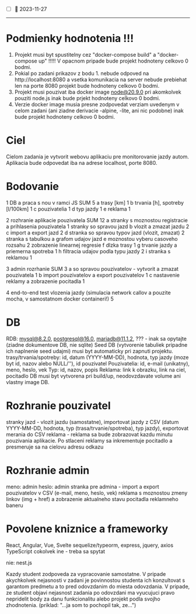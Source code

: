 - [ ] 📅 2023-11-27

---

# Podmienky hodnotenia !!!
1. Projekt musi byt spustitelny cez "docker-compose build" a "docker-compose up" !!!!! V opacnom pripade bude projekt hodnoteny celkovo 0 bodmi.
2. Pokial po zadani prikazov z bodu 1. nebude odpoved na http://localhost:8080 a vsetka komunikacia na server nebude prebiehat len na porte 8080 projekt bude hodnoteny celkovo 0 bodmi.
3. Projekt musi pouzivat iba docker image node@20.9.0 pri akomkolvek pouziti node.js inak bude prjekt hodnoteny celkovo 0 bodmi.
4. Verzie docker image musia presne zodpovedat verziam uvedenym v celom zadani (ani ziadne derivacie -alpine, -lite, ani nic podobne) inak bude projekt hodnoteny celkovo 0 bodmi.

# Ciel
Cielom zadania je vytvorit webovu aplikaciu pre monitorovanie jazdy autom. Aplikacia bude odpovedat iba na adrese localhost, porte 8080.

# Bodovanie
1    DB a praca s nou v ramci JS   SUM  5
a       trasy [km]                      1
b       trvania [h], spotreby [l/100km] 1
c       pouzivatelia                    1
d       typ jazdy                       1
e       reklama                         1

2    rozhranie aplikacie pouzivatela                                           SUM 12
a       stranky s moznostou registracie a prihlasenia pouzivatela                   1
        stranky so spravou jazd
b         vlozit a zmazat jazdu                                                     2
c         import a export jazd                                                      2
d       stranka so spravou typov jazd (vlozit, zmazat)                              2
        stranka s tabulkou a grafom udajov jazd
e         moznostou vyberu casoveho rozsahu                                         2
          zobrazenie linearnej regresie
f           dlzka trasy                                                             1
g           trvanie jazdy a priemerna spotreba                                      1
h         filtracia udajov podla typu jazdy                                         2
i       stranka s reklamou                                                          1

3    admin rozrhanie                                        SUM 3
a       so spravou pouzivatelov - vytvorit a zmazat pouzivatela 1
b       import pouzivatelov a export pouzivatelov               1
c       nastavenie reklamy a zobrazenie pocitadla               1                               

4    end-to-end test vlozenia jazdy (simulacia network callov a pouzite mocha, v samostatnom docker containeri!) 5
                                                                                        
# DB
RDB: mysql@8.2.0, postgresql@16.0, mariadb@11.1.2, ??? - inak sa opytajte (ziadne dokumentove DB, nie sqlite)
Seed DB (vytvorenie tabuliek pripadne ich naplnenie seed udajmi) musi byt automaticky pri zapnuti projektu.
trasy/trvania/spotreby: id, datum (YYYY-MM-DD), hodnota, typ jazdy (moze byt id, nazov alebo NULL/''), id pouzivatel
Pouzivatelia: id, e-mail (unikatny), meno, heslo, vek
Typ: id, nazov, popis
Reklama: link k obrazku, link na ciel, pocitadlo
DB musi byt vytvorena pri build/up, neodovzdavate volume ani vlastny image DB.

# Rozhranie pouzivatel
stranky jazd - vlozit jazdu (samostatne), importovat jazdy z CSV (datum YYYY-MM-DD, hodnota, typ (trasa/trvanie/spotreba), typ jazdy), exportovat merania do CSV
reklama - reklama sa bude zobrazovat kazdu minutu pouzivania aplikacie. Po stlaceni reklamy sa inkrementuje pocitadlo a presmeruje sa na cielovu adresu odkazu

# Rozhranie admin
meno: admin
heslo: admin
stranka pre admina - import a export pouzivatelov v CSV (e-mail, meno, heslo, vek) reklama s moznostou zmeny linkov (img + href) a zobrazenie aktualneho stavu pocitadla reklamneho baneru

# Povolene kniznice a frameworky
React, Angular, Vue, Svelte
sequelize/typeorm, express, jquery, axios
TypeScript
cokolvek ine - treba sa spytat

nie: nest.js

Kazdy student zodpoveda za vypracovanie samostatne. V pripade akychkolvek nejasnosti v zadani je povinnostou studenta ich konzultovat s garantom predmetu a to pred odovzdanim do miesta odovzdania. V pripade, ze student objavi nejasnost zadania po odovzdani ma vyucujuci pravo nepridelit body za danu funkcionalitu alebo projekt podla svojho zhodnotenia. (priklad: "...ja som to pochopil tak, ze...")
